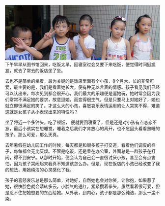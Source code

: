 <img src="/blog/images/children.jpg"/>
下午早早从图书馆回来，吃饭太早，回寝室过会又要下来吃饭，便觉得时间挺尴尬，就去了常去的饭店坐了坐。

去也不是简单的坐着，最为关键的是饭店里面有个小孩，8个月大，长的非常可爱，最主要的是，我们是看着她长大，便有种无以言表的情感。孩子看见我们已经可以认出来，每次见到都会很开心，我们最大的乐趣便是逗她玩，她时常会因为我们常常不满足她的要求，故意逗她，而变得很生气。但是只要马上对她好了，她也就立即很满足的笑了。才这么大的小孩，喜怒哀乐表情运用的让人哭笑不得，难道这就是女孩子从小表现出来的特性吗？

坐了将近一个多钟头，吃了顿饭，
便就要回寝室了，但是还是对小孩有点恋恋不忘，最后小孩实在想睡觉，睡着之后我们才肯放心的离开，也不忘回头看看熟睡的孩子。那么可爱，那么天真。

去年暑假在幼儿园工作的时候，每天都是和很多孩子打交道，看着他们调皮的样子，每每都会无比厌烦。不管是吃饭，还是呆在办公室，外面总是一群孩子在打闹，得不到安宁。从那时开始，便会认为自己会一直很讨厌小孩，甚至会有点害怕，因为孩子哭闹起来我真不知道该怎么办。但是，现在饭店的小孩已经改变了我的想法，用她纯洁的心灵感化了我。

孩子的喜怒哀乐总是那么简单，对她好，自然她也会对你笑，让你抱，如果惹了她，很快脸色就会晴转多云，小脸气的通红，紧紧攒着拳头，虽然看着很可爱，但是忍不住把她想要的东西给她。从外表，到内心，孩子都是那么纯洁，那么一尘不染。